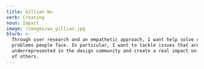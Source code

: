 ```yaml
---
title: Gillian Wu
verb: Creating
noun: Impact
image: /images/wu_gillian.jpg
blurb: >-
  Through user research and an empathetic approach, I want help solve complex
  problems people face. In particular, I want to tackle issues that are
  underrepresented in the design community and create a real impact on the lives
  of others.
---
```


